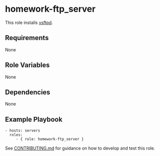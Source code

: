 homework-ftp_server
=========

This role installs [vsftpd](https://security.appspot.com/vsftpd.html).

Requirements
------------

None

Role Variables
--------------

None

Dependencies
------------

None

Example Playbook
----------------

    - hosts: servers
      roles:
         - { role: homework-ftp_server }

See [CONTRIBUTING.md](https://github.com/exit107/homework-ftp_server/blob/master/CONTRIBUTING.md) for guidance on how to develop and test this role.
